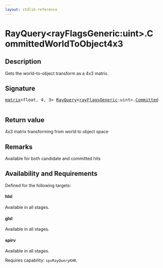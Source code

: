 ```yaml
---
layout: stdlib-reference
---
```


# RayQuery\<rayFlagsGeneric:uint\>\.CommittedWorldToObject4x3

## Description

Gets the world-to-object transform as a 4x3 matrix.



## Signature 

<pre>
<a href="../types/matrix/index" class="code_type">matrix</a>&lt;<span class="code_keyword">float</span>, 4, 3&gt; <a href="../types/rayquery-03/index" class="code_type">RayQuery</a>&lt;<a href="../types/rayquery-03/index#decl-rayFlagsGeneric" class="code_var">rayFlagsGeneric</a>:<span class="code_keyword">uint</span>&gt;.<a href="committedworldtoobject4x3-09eg">CommittedWorldToObject4x3</a>();

</pre>

## Return value
4x3 matrix transforming from world to object space

## Remarks
Available for both candidate and committed hits


## Availability and Requirements

Defined for the following targets:

#### hlsl
Available in all stages.

#### glsl
Available in all stages.

#### spirv
Available in all stages.

Requires capability: `spvRayQueryKHR`.


